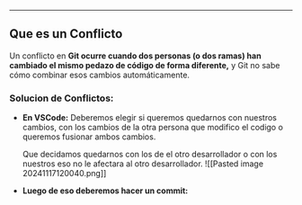 
--- 
## Que es un Conflicto
Un conflicto en **Git ocurre cuando dos personas (o dos ramas) han cambiado el mismo pedazo de código de forma diferente,** y Git no sabe cómo combinar esos cambios automáticamente.

### Solucion de Conflictos:
- **En VSCode:**
	 Deberemos elegir si queremos quedarnos con nuestros cambios, con los cambios de la otra persona que modifico el codigo o queremos fusionar ambos cambios.
	 
	 Que decidamos quedarnos con los de el otro desarrollador o con los nuestros eso no le afectara al otro desarrollador.
	![[Pasted image 20241117120040.png]]
- **Luego de eso deberemos hacer un commit:**
	 




